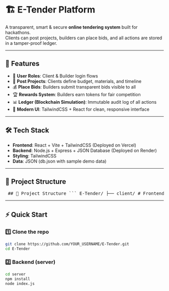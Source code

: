 # 🏗️ E-Tender Platform

A transparent, smart & secure **online tendering system** built for hackathons.  
Clients can post projects, builders can place bids, and all actions are stored in a tamper-proof ledger.

---

## 🚀 Features
- 👤 **User Roles**: Client & Builder login flows  
- 📝 **Post Projects**: Clients define budget, materials, and timeline  
- 💰 **Place Bids**: Builders submit transparent bids visible to all  
- 🏆 **Rewards System**: Builders earn tokens for fair competition  
- 📊 **Ledger (Blockchain Simulation)**: Immutable audit log of all actions  
- 🎨 **Modern UI**: TailwindCSS + React for clean, responsive interface  

---

## 🛠️ Tech Stack
- **Frontend**: React + Vite + TailwindCSS (Deployed on Vercel)  
- **Backend**: Node.js + Express + JSON Database (Deployed on Render)  
- **Styling**: TailwindCSS  
- **Data**: JSON (db.json with sample demo data)  

---

## 📂 Project Structure
<pre> ## 📂 Project Structure ``` E-Tender/ ├── client/ # Frontend (React + Vite) │ ├── src/ │ │ ├── components/ # UI Components (Home, Ledger, etc.) │ │ ├── App.jsx # Main React App │ │ └── api.js # Axios API client │ └── package.json │ ├── server/ # Backend (Express + JSON DB) │ ├── db.json # Demo data (projects, bids, users, ledger) │ └── index.js # Express server │ └── README.md ``` </pre>

---

## ⚡ Quick Start

### 1️⃣ Clone the repo
```bash
git clone https://github.com/YOUR_USERNAME/E-Tender.git
cd E-Tender
```

### 2️⃣ Backend (server)
```bash
cd server
npm install
node index.js
```
